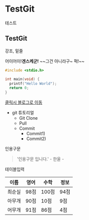 # TestGit
테스트

## TestGit

강조, 밑줄

어이어이!**겐스케군!** ~~그건 아니라구~ 퍽!~~

```c
#include <stdio.h>

int main(void) {
  printf("Hello World");
  return 0;
}

```

[클릭시 블로그로 이동](https://github.com/chu9400/TestGit.git)

* git 튜토리얼
  * Git Clone
  * Pull
  * Commit
    * Commit1)
    * Commit2)
    
인용구문
> '인용구문 입니다.' - 한울 -


테이블입력

이름|영어|수학|정보
---|---|---|---|
최순실|98점|100점|94점
아무개|90점|10점|9점
어무개|91점|86점|4점



